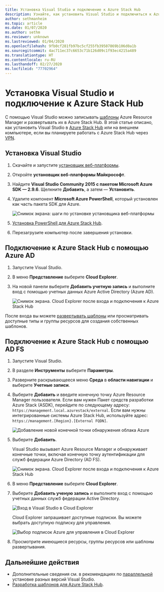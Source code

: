 ```yaml
---
title: Установка Visual Studio и подключение к Azure Stack Hub
description: Узнайте, как установить Visual Studio и подключиться к Azure Stack Hub.
author: sethmanheim
ms.topic: article
ms.date: 01/07/2020
ms.author: sethm
ms.reviewer: unknown
ms.lastreviewed: 01/04/2020
ms.openlocfilehash: 9fb0cf281fb97bc5cf255fb39507869b106d0a1b
ms.sourcegitcommit: 4ac711ec37c6653c71b126d09c1f93ec4215a489
ms.translationtype: HT
ms.contentlocale: ru-RU
ms.lasthandoff: 02/27/2020
ms.locfileid: "77702964"
---
```

# <a name="install-visual-studio-and-connect-to-azure-stack-hub"></a>Установка Visual Studio и подключение к Azure Stack Hub

С помощью Visual Studio можно записывать [шаблоны](azure-stack-arm-templates.md) Azure Resource Manager и развертывать их в Azure Stack Hub. В этой статье описано, как установить Visual Studio в [Azure Stack Hub](../asdk/asdk-connect.md#connect-to-azure-stack-using-rdp) или на внешнем компьютере, если вы планируете работать с Azure Stack Hub через [VPN](../asdk/asdk-connect.md#connect-to-azure-stack-using-vpn).

## <a name="install-visual-studio"></a>Установка Visual Studio

1. Скачайте и запустите [установщик веб-платформы](https://www.microsoft.com/web/downloads/platform.aspx).  

2. Откройте **установщик веб-платформы Майкрософт**.

3. Найдите **Visual Studio Community 2015 с пакетом Microsoft Azure SDK — 2.9.6**. Щелкните **Добавить**, а затем — **Установить**.

4. Удалите компонент **Microsoft Azure PowerShell**, который установлен как часть пакета SDK для Azure.

    ![Снимок экрана: шаги по установке установщика веб-платформы](./media/azure-stack-install-visual-studio/image1.png)

5. [Установка PowerShell для Azure Stack Hub](../operator/azure-stack-powershell-install.md).

6. Перезагрузите компьютер после завершения установки.

## <a name="connect-to-azure-stack-hub-with-azure-ad"></a>Подключение к Azure Stack Hub с помощью Azure AD

1. Запустите Visual Studio.

2. В меню **Представление** выберите **Cloud Explorer**.

3. На новой панели выберите **Добавить учетную запись** и выполните вход с помощью учетных данных Azure Active Directory (Azure AD).  

    ![Снимок экрана. Cloud Explorer после входа и подключения к Azure Stack Hub](./media/azure-stack-install-visual-studio/image2.png)

После входа вы можете [развертывать шаблоны](azure-stack-deploy-template-visual-studio.md) или просматривать доступные типы и группы ресурсов для создания собственных шаблонов.  

## <a name="connect-to-azure-stack-hub-with-ad-fs"></a>Подключение к Azure Stack Hub с помощью AD FS

1. Запустите Visual Studio.

2. В разделе **Инструменты** выберите **Параметры**.

3. Разверните раскрывающееся меню **Среда** в **области навигации** и выберите **Учетные записи**.

4. Выберите **Добавить** и введите конечную точку Azure Resource Manager пользователя. Если вам нужен Пакет средств разработки Azure Stack (ASDK), перейдите по следующему адресу: `https://management.local.azurestack/external`.  Если вам нужны интегрированные системы Azure Stack Hub, используйте адрес: `https://management.[Region}.[External FQDN]`.

    ![Добавление новой конечной точки обнаружения облака Azure](./media/azure-stack-install-visual-studio/image5.png)

5. Выберите **Добавить**.  

    Visual Studio вызывает Azure Resource Manager и обнаруживает конечные точки, включая конечную точку аутентификации для служб федерации Azure Directory (AD FS).

    ![Снимок экрана. Cloud Explorer после входа и подключения к Azure Stack Hub](./media/azure-stack-install-visual-studio/image6.png)

6. В меню **Представление** выберите **Cloud Explorer**.

7. Выберите **Добавить ученую запись** и выполните вход с помощью учетных данных служб федерации Active Directory.  

    ![Вход в Visual Studio в Cloud Explorer](./media/azure-stack-install-visual-studio/image7.png)

    Cloud Explorer запрашивает доступные подписки. Вы можете выбрать доступную подписку для управления.

    ![Выбор подписок Azure для управления в Cloud Explorer](./media/azure-stack-install-visual-studio/image8.png)

8. Просмотрите имеющиеся ресурсы, группы ресурсов или шаблоны развертывания.

## <a name="next-steps"></a>Дальнейшие действия

- Дополнительные сведения см. в рекомендациях по [параллельной](/visualstudio/install/install-visual-studio-versions-side-by-side) установке разных версий Visual Studio.
- [Разработка шаблонов для Azure Stack Hub](azure-stack-develop-templates.md).
